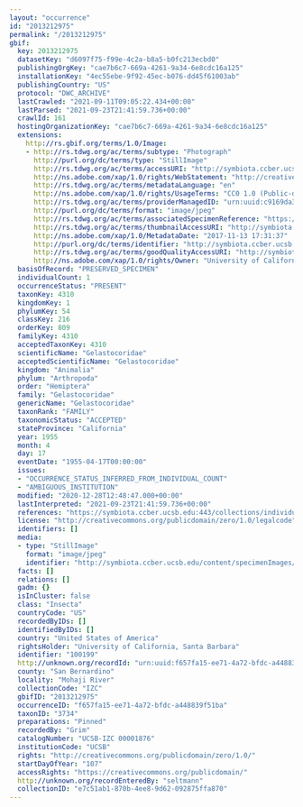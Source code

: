 ```yaml
---
layout: "occurrence"
id: "2013212975"
permalink: "/2013212975"
gbif:
  key: 2013212975
  datasetKey: "d6097f75-f99e-4c2a-b8a5-b0fc213ecbd0"
  publishingOrgKey: "cae7b6c7-669a-4261-9a34-6e8cdc16a125"
  installationKey: "4ec55ebe-9f92-45ec-b076-dd45f61003ab"
  publishingCountry: "US"
  protocol: "DWC_ARCHIVE"
  lastCrawled: "2021-09-11T09:05:22.434+00:00"
  lastParsed: "2021-09-23T21:41:59.736+00:00"
  crawlId: 161
  hostingOrganizationKey: "cae7b6c7-669a-4261-9a34-6e8cdc16a125"
  extensions:
    http://rs.gbif.org/terms/1.0/Image:
    - http://rs.tdwg.org/ac/terms/subtype: "Photograph"
      http://purl.org/dc/terms/type: "StillImage"
      http://rs.tdwg.org/ac/terms/accessURI: "http://symbiota.ccber.ucsb.edu/content/specimenImages/UCSB_IZC/UCSB-IZC00001/UCSB-IZC_00001876_lg.jpg"
      http://ns.adobe.com/xap/1.0/rights/WebStatement: "http://creativecommons.org/publicdomain/zero/1.0/"
      http://rs.tdwg.org/ac/terms/metadataLanguage: "en"
      http://ns.adobe.com/xap/1.0/rights/UsageTerms: "CC0 1.0 (Public-domain)"
      http://rs.tdwg.org/ac/terms/providerManagedID: "urn:uuid:c9169da3-6265-4fca-ac7c-3b4c5bd73791"
      http://purl.org/dc/terms/format: "image/jpeg"
      http://rs.tdwg.org/ac/terms/associatedSpecimenReference: "https://symbiota.ccber.ucsb.edu:443/collections/individual/index.php?occid=100199"
      http://rs.tdwg.org/ac/terms/thumbnailAccessURI: "http://symbiota.ccber.ucsb.edu/content/specimenImages/UCSB_IZC/UCSB-IZC00001/UCSB-IZC_00001876_tn.jpg"
      http://ns.adobe.com/xap/1.0/MetadataDate: "2017-11-13 17:31:37"
      http://purl.org/dc/terms/identifier: "http://symbiota.ccber.ucsb.edu/content/specimenImages/UCSB_IZC/UCSB-IZC00001/UCSB-IZC_00001876_lg.jpg"
      http://rs.tdwg.org/ac/terms/goodQualityAccessURI: "http://symbiota.ccber.ucsb.edu/content/specimenImages/UCSB_IZC/UCSB-IZC00001/UCSB-IZC_00001876.JPG"
      http://ns.adobe.com/xap/1.0/rights/Owner: "University of California, Santa Barbara"
  basisOfRecord: "PRESERVED_SPECIMEN"
  individualCount: 1
  occurrenceStatus: "PRESENT"
  taxonKey: 4310
  kingdomKey: 1
  phylumKey: 54
  classKey: 216
  orderKey: 809
  familyKey: 4310
  acceptedTaxonKey: 4310
  scientificName: "Gelastocoridae"
  acceptedScientificName: "Gelastocoridae"
  kingdom: "Animalia"
  phylum: "Arthropoda"
  order: "Hemiptera"
  family: "Gelastocoridae"
  genericName: "Gelastocoridae"
  taxonRank: "FAMILY"
  taxonomicStatus: "ACCEPTED"
  stateProvince: "California"
  year: 1955
  month: 4
  day: 17
  eventDate: "1955-04-17T00:00:00"
  issues:
  - "OCCURRENCE_STATUS_INFERRED_FROM_INDIVIDUAL_COUNT"
  - "AMBIGUOUS_INSTITUTION"
  modified: "2020-12-28T12:48:47.000+00:00"
  lastInterpreted: "2021-09-23T21:41:59.736+00:00"
  references: "https://symbiota.ccber.ucsb.edu:443/collections/individual/index.php?occid=100199"
  license: "http://creativecommons.org/publicdomain/zero/1.0/legalcode"
  identifiers: []
  media:
  - type: "StillImage"
    format: "image/jpeg"
    identifier: "http://symbiota.ccber.ucsb.edu/content/specimenImages/UCSB_IZC/UCSB-IZC00001/UCSB-IZC_00001876_lg.jpg"
  facts: []
  relations: []
  gadm: {}
  isInCluster: false
  class: "Insecta"
  countryCode: "US"
  recordedByIDs: []
  identifiedByIDs: []
  country: "United States of America"
  rightsHolder: "University of California, Santa Barbara"
  identifier: "100199"
  http://unknown.org/recordId: "urn:uuid:f657fa15-ee71-4a72-bfdc-a448839f51ba"
  county: "San Bernardino"
  locality: "Mohaji River"
  collectionCode: "IZC"
  gbifID: "2013212975"
  occurrenceID: "f657fa15-ee71-4a72-bfdc-a448839f51ba"
  taxonID: "3734"
  preparations: "Pinned"
  recordedBy: "Grim"
  catalogNumber: "UCSB-IZC 00001876"
  institutionCode: "UCSB"
  rights: "http://creativecommons.org/publicdomain/zero/1.0/"
  startDayOfYear: "107"
  accessRights: "https://creativecommons.org/publicdomain/"
  http://unknown.org/recordEnteredBy: "seltmann"
  collectionID: "e7c51ab1-870b-4ee8-9d62-092875ffa870"
---
```

